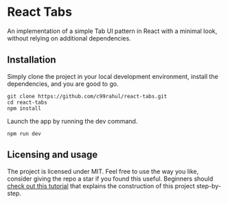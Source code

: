 # React Tabs

An implementation of a simple Tab UI pattern in React with a minimal look, without relying on additional dependencies.

## Installation

Simply clone the project in your local development environment, install the dependencies, and you are good to go. 

```shell
git clone https://github.com/c99rahul/react-tabs.git
cd react-tabs
npm install
```

Launch the app by running the dev command.

```shell
npm run dev
```

## Licensing and usage

The project is licensed under MIT. Feel free to use the way you like, consider giving the repo a star if you found this useful. Beginners should [check out this tutorial](https://blog.logrocket.com/how-to-build-tab-component-react/) that explains the construction of this project step-by-step.